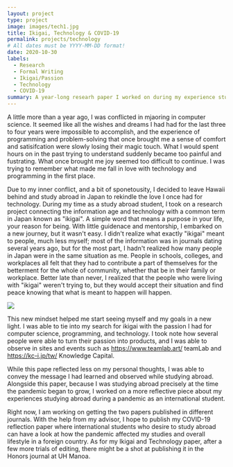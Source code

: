 ```yaml
---
layout: project
type: project
image: images/tech1.jpg
title: Ikigai, Technology & COVID-19
permalink: projects/technology
# All dates must be YYYY-MM-DD format!
date: 2020-10-30
labels:
  - Research
  - Formal Writing
  - Ikigai/Passion
  - Technology
  - COVID-19
summary: A year-long researh paper I worked on during my experience studying abroad during a pandemic and rekindling my love for technology and computer science.
---
```


A little more than a year ago, I was conflicted in mjaoring in computer science. It seemed like all the wishes and dreams I had had for the last three to four years were impossible to accomplish, and the experience of programming and problem-solving that once brought me a sense of comfort and satisifcation were slowly losing their magic touch. What I would spent hours on in the past trying to understand suddenly became too painful and fustrating. What once brought me joy seemed too difficult to continue. I was trying to remember what made me fall in love with technology and programming in the first place.

Due to my inner conflict, and a bit of sponetousity, I decided to leave Hawaii behind and study abroad in Japan to rekindle the love I once had for technology. During my time as a study abroad student, I took on a research project connecting the information age and technology with a common term in Japan known as "ikigai". A simple word that means a purpose in your life, your reason for being. With little guidenace and mentorship, I embarked on a new journey, but it wasn't easy. I didn't realize what exactly "ikigai" meant to people, much less myself; most of the information was in journals dating several years ago, but for the most part, I hadn't realized how many people in Japan were in the same situation as me. People in schools, colleges, and workplaces all felt that they had to contribute a part of themselves for the betterment for the whole of community, whether that be in their family or workplace. Better late than never, I realized that the people who were living with "ikigai" weren't trying to, but they would accept their situation and find peace knowing that what is meant to happen will happen.

<img class="ui medium left floated image" src="{{ site.baseurl }}/images/tech2.jpg">

This new mindset helped me start seeing myself and my goals in a new light. I was able to tie into my search for ikigai with the passion I had for computer science, programming, and technology. I took note how several people were able to turn their passion into products, and I was able to observe in sites and events such as https://www.teamlab.art/ teamLab and https://kc-i.jp/tw/ Knowledge Capital.

While this pape reflected less on my personal thoughts, I was able to convey the message I had learned and observed while studying abroad. Alongside this paper, because I was studying abroad precisely at the time the pandemic began to grow, I worked on a more reflective piece about my experiences studying abroad during a pandemic as an international student.

Right now, I am working on getting the two papers published in different journals. With the help from my advisor, I hope to publish my COVID-19 reflection paper where international students who desire to study abroad can have a look at how the pandemic affected my studies and overall lifestyle in a foreign country. As for my Ikigai and Technology paper, after a few more trials of editing, there might be a shot at publishing it in the Honors journal at UH Manoa.
